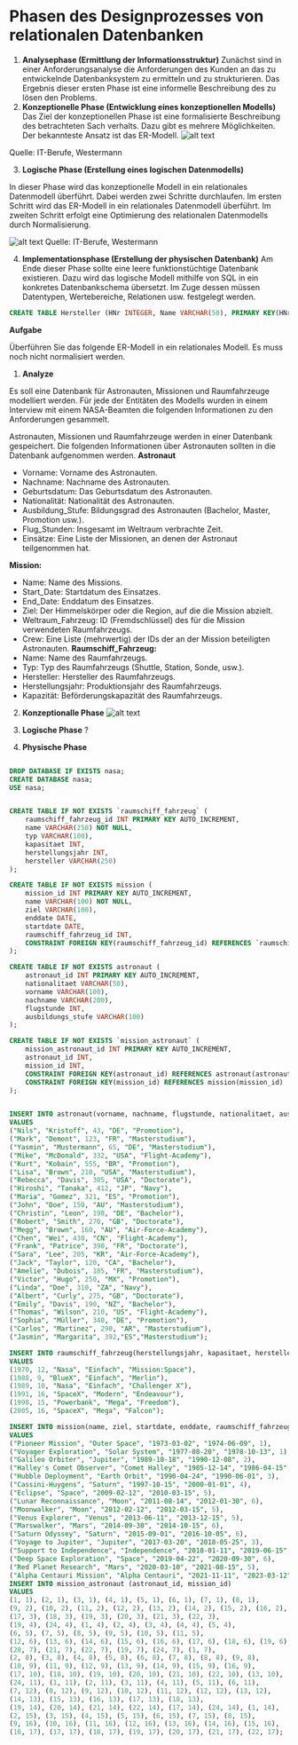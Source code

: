# Phasen des Designprozesses von relationalen Datenbanken

1.  **Analysephase (Ermittlung der Informationsstruktur)**
    Zunächst sind in einer Anforderungsanalyse die Anforderungen des Kunden an das zu entwickelnde Datenbanksystem zu ermitteln und zu strukturieren. Das Ergebnis dieser ersten Phase ist eine informelle Beschreibung des zu lösen den Problems.
2.  **Konzeptionelle Phase (Entwicklung eines konzeptionellen Modells)**
    Das Ziel der konzeptionellen Phase ist eine formalisierte Beschreibung des betrachteten Sach
    verhalts. Dazu gibt es mehrere Möglichkeiten. Der bekannteste Ansatz ist das ER-Modell.
![alt text](konzeptionelle_hersteller_artikel.png)

Quelle: IT-Berufe, Westermann

3. **Logische Phase (Erstellung eines logischen Datenmodells)**

In dieser Phase wird das konzeptionelle Modell in ein relationales Datenmodell überführt.
Dabei werden zwei Schritte durchlaufen. Im ersten Schritt wird das ER-Modell in ein relationales Datenmodell überführt. Im zweiten Schritt erfolgt eine Optimierung des relationalen Datenmodells durch Normalisierung.

![alt text](logishce-phase.png)
Quelle: IT-Berufe, Westermann

4.  **Implementationsphase (Erstellung der physischen Datenbank)**
    Am Ende dieser Phase sollte eine leere funktionstüchtige Datenbank existieren. Dazu wird das logische Modell mithilfe von SQL in ein konkretes Datenbankschema übersetzt. Im Zuge dessen müssen Datentypen, Wertebereiche, Relationen usw. festgelegt werden.

```sql
CREATE TABLE Hersteller (HNr INTEGER, Name VARCHAR(50), PRIMARY KEY(HNr));
```

**Aufgabe**

Überführen Sie das folgende ER-Modell in ein relationales Modell. Es muss noch nicht normalisiert werden.

1. **Analyze**

Es soll eine Datenbank für Astronauten, Missionen und Raumfahrzeuge modelliert werden. Für jede der Entitäten des Modells wurden in einem Interview mit einem NASA-Beamten die folgenden Informationen zu den Anforderungen gesammelt.

Astronauten, Missionen und Raumfahrzeuge werden in einer Datenbank gespeichert. Die folgenden Informationen über Astronauten sollten in die Datenbank aufgenommen werden.
**Astronaut**

- Vorname: Vorname des Astronauten.
- Nachname: Nachname des Astronauten.
- Geburtsdatum: Das Geburtsdatum des Astronauten.
- Nationalität: Nationalität des Astronauten.
- Ausbildung_Stufe: Bildungsgrad des Astronauten (Bachelor, Master, Promotion usw.).
- Flug_Stunden: Insgesamt im Weltraum verbrachte Zeit.
- Einsätze: Eine Liste der Missionen, an denen der Astronaut teilgenommen hat.

**Mission:**

- Name: Name des Missions.
- Start_Date: Startdatum des Einsatzes.
- End_Date: Enddatum des Einsatzes.
- Ziel: Der Himmelskörper oder die Region, auf die die Mission abzielt.
- Weltraum_Fahrzeug: ID (Fremdschlüssel) des für die Mission verwendeten Raumfahrzeugs.
- Crew: Eine Liste (mehrwertig) der IDs der an der Mission beteiligten Astronauten.
  **Raumschiff_Fahrzeug:**
- Name: Name des Raumfahrzeugs.
- Typ: Typ des Raumfahrzeugs (Shuttle, Station, Sonde, usw.).
- Hersteller: Hersteller des Raumfahrzeugs.
- Herstellungsjahr: Produktionsjahr des Raumfahrzeugs.
- Kapazität: Beförderungskapazität des Raumfahrzeugs.

2. **Konzeptionalle Phase** 
![alt text](raum-mission.erd.png)

3. **Logische Phase** ?

4. **Physische Phase**

```sql

DROP DATABASE IF EXISTS nasa;
CREATE DATABASE nasa;
USE nasa;


CREATE TABLE IF NOT EXISTS `raumschiff_fahrzeug` (
	raumschiff_fahrzeug_id INT PRIMARY KEY AUTO_INCREMENT,
    name VARCHAR(250) NOT NULL,
    typ VARCHAR(100),
    kapasitaet INT,
    herstellungsjahr INT,
    hersteller VARCHAR(250)
);

CREATE TABLE IF NOT EXISTS mission (
	mission_id INT PRIMARY KEY AUTO_INCREMENT,
    name VARCHAR(100) NOT NULL,
    ziel VARCHAR(100),
    enddate DATE,
    startdate DATE,
    raumschiff_fahrzeug_id INT,
    CONSTRAINT FOREIGN KEY(raumschiff_fahrzeug_id) REFERENCES `raumschiff_fahrzeug`(raumschiff_fahrzeug_id)
);

CREATE TABLE IF NOT EXISTS astronaut (
	astronaut_id INT PRIMARY KEY AUTO_INCREMENT,
    nationalitaet VARCHAR(50),
    vorname VARCHAR(100),
    nachname VARCHAR(200),
    flugstunde INT,
    ausbildungs_stufe VARCHAR(100)
);

CREATE TABLE IF NOT EXISTS `mission_astronaut` (
	mission_astronaut_id INT PRIMARY KEY AUTO_INCREMENT,
    astronaut_id INT,
    mission_id INT,
    CONSTRAINT FOREIGN KEY(astronaut_id) REFERENCES astronaut(astronaut_id),
    CONSTRAINT FOREIGN KEY(mission_id) REFERENCES mission(mission_id)
);


INSERT INTO astronaut(vorname, nachname, flugstunde, nationalitaet, ausbildungs_stufe) 
VALUES 
("Nils", "Kristoff", 43, "DE", "Promotion"),
("Mark", "Demont", 123, "FR", "Masterstudium"),
("Yasmin", "Mustermann", 65, "DE", "Masterstudium"),
("Mike", "McDonald", 332, "USA", "Flight-Academy"),
("Kurt", "Kobain", 555, "BR", "Promotion"),
("Lisa", "Brown", 210, "USA", "Masterstudium"),
("Rebecca", "Davis", 305, "USA", "Doctorate"),
("Hiroshi", "Tanaka", 412, "JP", "Navy"),
("Maria", "Gomez", 321, "ES", "Promotion"),
("John", "Doe", 150, "AU", "Masterstudium"),
("Christin", "Leon", 198, "DE", "Bachelor"),
("Robert", "Smith", 270, "GB", "Doctorate"),
("Megg", "Brown", 160, "AU", "Air-Force-Academy"),
("Chen", "Wei", 430, "CN", "Flight-Academy"),
("Frank", "Patrice", 390, "FR", "Doctorate"),
("Sara", "Lee", 205, "KR", "Air-Force-Academy"),
("Jack", "Taylor", 120, "CA", "Bachelor"),
("Amelie", "Dubois", 185, "FR", "Masterstudium"),
("Victor", "Hugo", 250, "MX", "Promotion"),
("Linda", "Doe", 310, "ZA", "Navy"),
("Albert", "Curly", 275, "GB", "Doctorate"),
("Emily", "Davis", 190, "NZ", "Bachelor"),
("Thomas", "Wilson", 210, "US", "Flight-Academy"),
("Sophia", "Müller", 340, "DE", "Promotion"),
("Carlos", "Martinez", 290, "AR", "Masterstudium"),
("Jasmin", "Margarita", 392,"ES","Masterstudium");

INSERT INTO raumschiff_fahrzeug(herstellungsjahr, kapasitaet, hersteller, typ, name) 
VALUES 
(1970, 12, "Nasa", "Einfach", "Mission:Space"),
(1988, 9, "BlueX", "Einfach", "Merlin"),
(1989, 10, "Nasa", "Einfach", "Challenger X"),
(1991, 16, "SpaceX", "Modern", "Endeavour"),
(1998, 15, "Powerbank", "Mega", "Freedom"),
(2005, 16, "SpaceX", "Mega", "Falcon");

INSERT INTO mission(name, ziel, startdate, enddate, raumschiff_fahrzeug_id) 
VALUES 
("Pioneer Mission", "Outer Space", "1973-03-02", "1974-06-09", 1),
("Voyager Exploration", "Solar System", "1977-08-20", "1978-10-13", 1),
("Galileo Orbiter", "Jupiter", "1989-10-18", "1990-12-08", 2),
("Halley's Comet Observer", "Comet Halley", "1985-12-14", "1986-04-15", 1),
("Hubble Deployment", "Earth Orbit", "1990-04-24", "1990-06-01", 3),
("Cassini-Huygens", "Saturn", "1997-10-15", "2000-01-01", 4),
("Eclipse", "Space", "2009-02-12", "2010-03-15", 5),
("Lunar Reconnaissance", "Moon", "2011-08-14", "2012-01-30", 6),
("Moonwalker", "Moon", "2012-02-12", "2012-03-15", 5),
("Venus Explorer", "Venus", "2013-06-11", "2013-12-15", 5),
("Marswalker", "Mars", "2014-09-30", "2014-10-15", 6),
("Saturn Odyssey", "Saturn", "2015-09-01", "2016-10-05", 6),
("Voyage to Jupiter", "Jupiter", "2017-03-20", "2018-05-25", 3),
("Support to Independence", "Independence", "2018-01-11", "2019-06-15", 4),
("Deep Space Exploration", "Space", "2019-04-22", "2020-09-30", 6),
("Red Planet Research", "Mars", "2020-03-10", "2021-08-15", 5),
("Alpha Centauri Mission", "Alpha Centauri", "2021-11-11", "2023-03-12", 6);
INSERT INTO mission_astronaut (astronaut_id, mission_id)
VALUES 
(1, 1), (2, 1), (3, 1), (4, 1), (5, 1), (6, 1), (7, 1), (8, 1),
(9, 2), (10, 2), (11, 2), (12, 2), (13, 2), (14, 2), (15, 2), (16, 2),
(17, 3), (18, 3), (19, 3), (20, 3), (21, 3), (22, 3),
(19, 4), (24, 4), (1, 4), (2, 4), (3, 4), (4, 4), (5, 4),
(6, 5), (7, 5), (8, 5), (9, 5), (10, 5), (11, 5),
(12, 6), (13, 6), (14, 6), (15, 6), (16, 6), (17, 6), (18, 6), (19, 6),
(20, 7), (21, 7), (22, 7), (19, 7), (24, 7), (1, 7),
(2, 8), (3, 8), (4, 8), (5, 8), (6, 8), (7, 8), (8, 8), (9, 8),
(10, 9), (11, 9), (12, 9), (13, 9), (14, 9), (15, 9), (16, 9),
(17, 10), (18, 10), (19, 10), (20, 10), (21, 10), (22, 10), (13, 10),
(24, 11), (1, 11), (2, 11), (3, 11), (4, 11), (5, 11), (6, 11),
(7, 12), (8, 12), (9, 12), (10, 12), (11, 12), (12, 12), (13, 12),
(14, 13), (15, 13), (16, 13), (17, 13), (18, 13),
(19, 14), (20, 14), (21, 14), (22, 14), (17, 14), (24, 14), (1, 14),
(2, 15), (3, 15), (4, 15), (5, 15), (6, 15), (7, 15), (8, 15),
(9, 16), (10, 16), (11, 16), (12, 16), (13, 16), (14, 16), (15, 16),
(16, 17), (17, 17), (18, 17), (19, 17), (20, 17), (21, 17), (22, 17);

```


